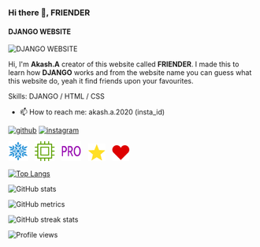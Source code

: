 ### Hi there 👋, FRIENDER
#### DJANGO WEBSITE
![DJANGO WEBSITE](https://drive.google.com/file/d/1bAJeK_EcrDoto6w52KOUk-ka4NHqNB1h/view?usp=sharing)

Hi, I'm **Akash.A** creator of this website called **FRIENDER**. I made this to learn how **DJANGO** works and from the website name you can guess what this website do, yeah it find friends upon your favourites. 

Skills: DJANGO / HTML / CSS

- 📫 How to reach me: akash.a.2020 (insta_id) 


[<img src='https://cdn.jsdelivr.net/npm/simple-icons@3.0.1/icons/github.svg' alt='github' height='40'>](https://github.com/Akash-Peace)  [<img src='https://cdn.jsdelivr.net/npm/simple-icons@3.0.1/icons/instagram.svg' alt='instagram' height='40'>](https://www.instagram.com/akash.a.2020/)  

<a href='https://archiveprogram.github.com/'><img src='https://raw.githubusercontent.com/acervenky/animated-github-badges/master/assets/acbadge.gif' width='40' height='40'></a> <a href='https://docs.github.com/en/developers'><img src='https://raw.githubusercontent.com/acervenky/animated-github-badges/master/assets/devbadge.gif' width='40' height='40'></a> <a href='https://github.com/pricing'><img src='https://raw.githubusercontent.com/acervenky/animated-github-badges/master/assets/pro.gif' width='40' height='40'></a> <a href='https://stars.github.com/'><img src='https://raw.githubusercontent.com/acervenky/animated-github-badges/master/assets/starbadge.gif' width='35' height='35'></a> <a href='https://docs.github.com/en/github/supporting-the-open-source-community-with-github-sponsors'><img src='https://raw.githubusercontent.com/acervenky/animated-github-badges/master/assets/sponsorbadge.gif' width='35' height='35'></a> 

[![Top Langs](https://github-readme-stats.vercel.app/api/top-langs/?username=Akash-Peace)](https://github.com/anuraghazra/github-readme-stats)

![GitHub stats](https://github-readme-stats.vercel.app/api?username=Akash-Peace&show_icons=true)  

![GitHub metrics](https://metrics.lecoq.io/Akash-Peace)  

![GitHub streak stats](https://github-readme-streak-stats.herokuapp.com/?user=Akash-Peace)  

![Profile views](https://gpvc.arturio.dev/Akash-Peace)  
